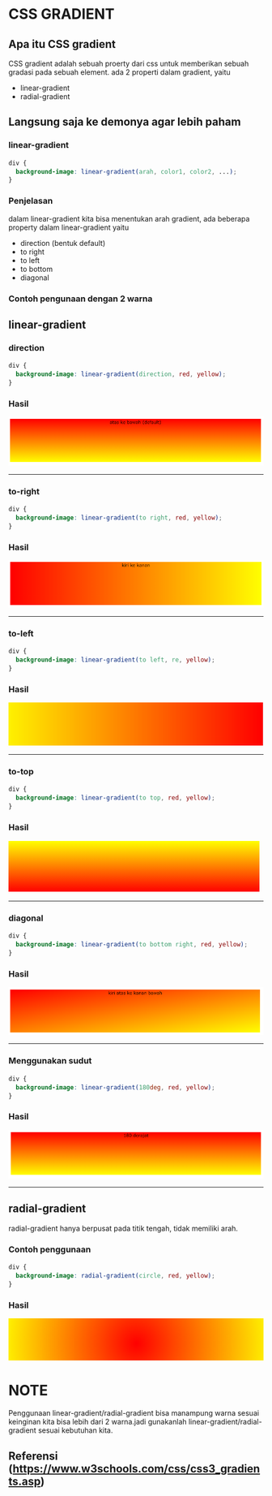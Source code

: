 # CSS GRADIENT

## Apa itu CSS gradient

CSS gradient adalah sebuah proerty dari css untuk memberikan sebuah gradasi pada sebuah element. ada 2 properti dalam gradient, yaitu

- linear-gradient
- radial-gradient

## Langsung saja ke demonya agar lebih paham

### linear-gradient

```css
div {
  background-image: linear-gradient(arah, color1, color2, ...);
}
```

### Penjelasan

dalam linear-gradient kita bisa menentukan arah gradient, ada beberapa property dalam linear-gradient yaitu

- direction (bentuk default)
- to right
- to left
- to bottom
- diagonal

### Contoh pengunaan dengan 2 warna

## linear-gradient

### direction

```css
div {
  background-image: linear-gradient(direction, red, yellow);
}
```

### Hasil

![CSS Gradient](gradientdefault.png)

---

### to-right

```css
div {
  background-image: linear-gradient(to right, red, yellow);
}
```

### Hasil

![CSS Gradient](gradient-to-right.png)

---

### to-left

```css
div {
  background-image: linear-gradient(to left, re, yellow);
}
```

### Hasil

![CSS Gradient](gradient-to-left.png)

---

### to-top

```css
div {
  background-image: linear-gradient(to top, red, yellow);
}
```

### Hasil

![CSS Gradient](to-top.png)

---

### diagonal

```css
div {
  background-image: linear-gradient(to bottom right, red, yellow);
}
```

### Hasil

![CSS Gradient](gradient-diagonal.png)

---

### Menggunakan sudut

```css
div {
  background-image: linear-gradient(180deg, red, yellow);
}
```

### Hasil

![CSS Gradient](sudut.png)

---

## radial-gradient

radial-gradient hanya berpusat pada titik tengah, tidak memiliki arah.

### Contoh penggunaan

```css
div {
  background-image: radial-gradient(circle, red, yellow);
}
```

### Hasil

![CSS Gradient](radial-gradient.png)

# NOTE

Penggunaan linear-gradient/radial-gradient bisa manampung warna sesuai keinginan kita bisa lebih dari 2 warna.jadi gunakanlah linear-gradient/radial-gradient sesuai kebutuhan kita.


## Referensi (https://www.w3schools.com/css/css3_gradients.asp)
